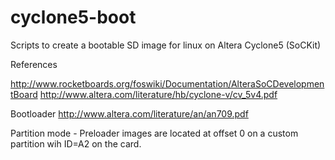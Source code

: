 # cyclone5-boot
Scripts to create a bootable SD image for linux on Altera Cyclone5 (SoCKit)


References

http://www.rocketboards.org/foswiki/Documentation/AlteraSoCDevelopmentBoard
http://www.altera.com/literature/hb/cyclone-v/cv_5v4.pdf

Bootloader
http://www.altera.com/literature/an/an709.pdf

Partition mode - Preloader images are located at offset 0 on a custom partition wih ID=A2 on the card.
